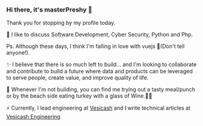 ### Hi there, it's masterPreshy 👋
Thank you for stopping by my profile today.

💬 I like to discuss Software Development, Cyber Security, Python and Php.

Ps. Although these days, I think I'm falling in love with vuejs 🤫(Don't tell anyone!).

✨ I believe that there is so much left to build... and I'm looking to collaborate and contribute to build a future where data and products can be leveraged to serve people, create value, and improve quality of life.

🔭 Whenever I'm not building, you can find me trying out a tasty meal/punch or by the beach side eating turkey with a glass of Wine.🌱😋

⚡ Currently, I lead engineering at [Vesicash](https://vesicash.com) and I write technical articles at [Vesicash Engineering](https://engineering.vesicash.com)
<!--
**Preshy/preshy.github.io** is a ✨ _special_ ✨ repository because its `README.md` (this file) appears on your GitHub profile.

Here are some ideas to get you started:

- 🔭 I’m currently working on ...
- 🌱 I’m currently learning ...
- 👯 I’m looking to collaborate on ...
- 🤔 I’m looking for help with ...
- 💬 Ask me about ...
- 📫 How to reach me: ...
- 😄 Pronouns: ...
- ⚡ Fun fact: ...
-->
